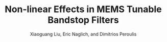 ---
type: conference
title: Non-linear Effects in MEMS Tunable Bandstop Filters
author: Xiaoguang Liu, Eric Naglich, and Dimitrios Peroulis
journal:
volume:
number:
year: 2012
month: Jun.
doi: 10.1109/MWSYM.2012.6259754
pages:
publisher:
booktitle: IEEE MTT-S International Microwave Symposium (IMS)
note:
sort_key: 2012
---